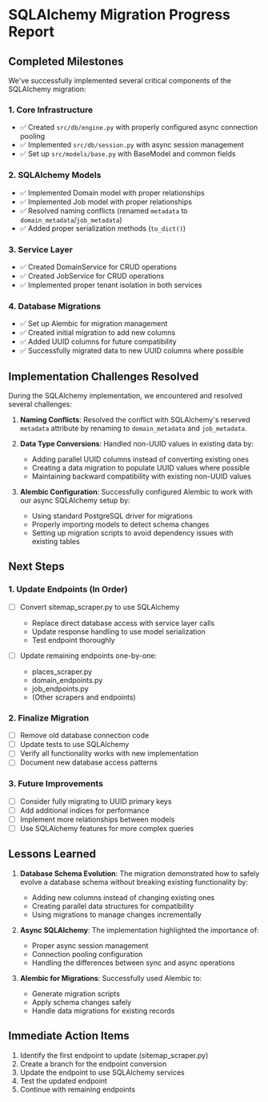 # SQLAlchemy Migration Progress Report

## Completed Milestones

We've successfully implemented several critical components of the SQLAlchemy migration:

### 1. Core Infrastructure

- ✅ Created `src/db/engine.py` with properly configured async connection pooling
- ✅ Implemented `src/db/session.py` with async session management
- ✅ Set up `src/models/base.py` with BaseModel and common fields

### 2. SQLAlchemy Models

- ✅ Implemented Domain model with proper relationships
- ✅ Implemented Job model with proper relationships
- ✅ Resolved naming conflicts (renamed `metadata` to `domain_metadata`/`job_metadata`)
- ✅ Added proper serialization methods (`to_dict()`)

### 3. Service Layer

- ✅ Created DomainService for CRUD operations
- ✅ Created JobService for CRUD operations
- ✅ Implemented proper tenant isolation in both services

### 4. Database Migrations

- ✅ Set up Alembic for migration management
- ✅ Created initial migration to add new columns
- ✅ Added UUID columns for future compatibility
- ✅ Successfully migrated data to new UUID columns where possible

## Implementation Challenges Resolved

During the SQLAlchemy implementation, we encountered and resolved several challenges:

1. **Naming Conflicts**: Resolved the conflict with SQLAlchemy's reserved `metadata` attribute by renaming to `domain_metadata` and `job_metadata`.

2. **Data Type Conversions**: Handled non-UUID values in existing data by:

   - Adding parallel UUID columns instead of converting existing ones
   - Creating a data migration to populate UUID values where possible
   - Maintaining backward compatibility with existing non-UUID values

3. **Alembic Configuration**: Successfully configured Alembic to work with our async SQLAlchemy setup by:
   - Using standard PostgreSQL driver for migrations
   - Properly importing models to detect schema changes
   - Setting up migration scripts to avoid dependency issues with existing tables

## Next Steps

### 1. Update Endpoints (In Order)

- [ ] Convert sitemap_scraper.py to use SQLAlchemy

  - Replace direct database access with service layer calls
  - Update response handling to use model serialization
  - Test endpoint thoroughly

- [ ] Update remaining endpoints one-by-one:
  - places_scraper.py
  - domain_endpoints.py
  - job_endpoints.py
  - (Other scrapers and endpoints)

### 2. Finalize Migration

- [ ] Remove old database connection code
- [ ] Update tests to use SQLAlchemy
- [ ] Verify all functionality works with new implementation
- [ ] Document new database access patterns

### 3. Future Improvements

- [ ] Consider fully migrating to UUID primary keys
- [ ] Add additional indices for performance
- [ ] Implement more relationships between models
- [ ] Use SQLAlchemy features for more complex queries

## Lessons Learned

1. **Database Schema Evolution**: The migration demonstrated how to safely evolve a database schema without breaking existing functionality by:

   - Adding new columns instead of changing existing ones
   - Creating parallel data structures for compatibility
   - Using migrations to manage changes incrementally

2. **Async SQLAlchemy**: The implementation highlighted the importance of:

   - Proper async session management
   - Connection pooling configuration
   - Handling the differences between sync and async operations

3. **Alembic for Migrations**: Successfully used Alembic to:
   - Generate migration scripts
   - Apply schema changes safely
   - Handle data migrations for existing records

## Immediate Action Items

1. Identify the first endpoint to update (sitemap_scraper.py)
2. Create a branch for the endpoint conversion
3. Update the endpoint to use SQLAlchemy services
4. Test the updated endpoint
5. Continue with remaining endpoints
